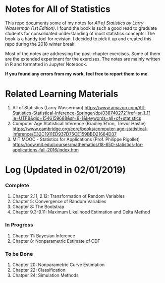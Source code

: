 # Notes for All of Statistics
This repo documents some of my notes for *All of Statistics by Larry Wasserman (1st Edition)*. I found the book is such a good read to graduate students for consolidated understanding of most statistics concepts. The book is a handy tool for revision. I decided to pick it up and created this repo during the 2018 winter break. 

Most of the notes are addressing the post-chapter exercises. Some of them are the extended experiment for the exercises. The notes are mainly written in R and formatted in Jupyter Notebook.

**If you found any errors from my work, feel free to report them to me.**

# Related Learning Materials
1. All of Statistics (Larry Wasserman) https://www.amazon.com/All-Statistics-Statistical-Inference-Springer/dp/0387402721/ref=sr_1_1?ie=UTF8&qid=1546159688&sr=8-1&keywords=all+of+statistics
2. Computer Age Statistical Inference (Bradley Efron, Trevor Hastie) https://www.cambridge.org/core/books/computer-age-statistical-inference/E32C1911ED937D75CE159BBD21684D37
3. MIT MOOC - Statistics for Applications (Prof. Philippe Rigollet) https://ocw.mit.edu/courses/mathematics/18-650-statistics-for-applications-fall-2016/index.htm

# Log (Updated in 02/01/2019)
### Complete
1. Chapter 2.11, 2.12: Transformation of Random Variables
2. Chapter 5: Convergence of Random Variables
3. Chapter 8: The Bootstrap
4. Chapter 9.3-9.11: Maximum Likelihood Estimation and Delta Method

### In Progress
1. Chapter 11: Bayesian Inference
2. Chapter 8: Nonparametric Estimate of CDF

### To be Done
1. Chapter 20: Nonparametric Curve Estimation
2. Chapter 22: Classification
3. Chatper 24: Simulation Methods


